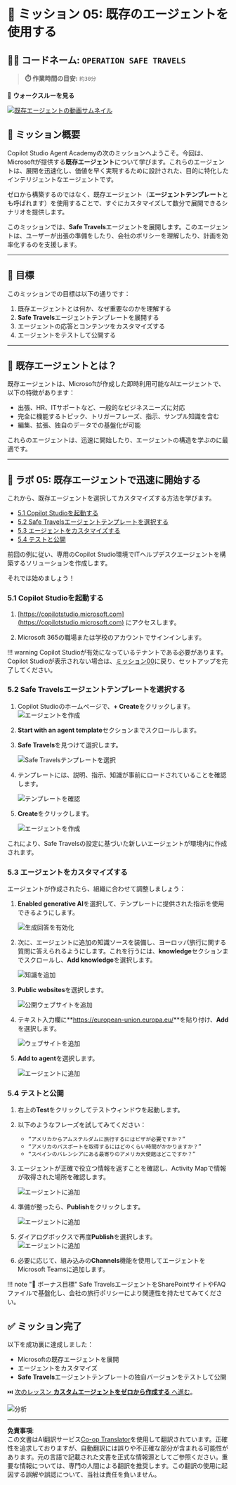 <!--
CO_OP_TRANSLATOR_METADATA:
{
  "original_hash": "8e2c64a7f9303e58329ec8bb468c80b4",
  "translation_date": "2025-10-18T02:43:26+00:00",
  "source_file": "docs/recruit/05-using-prebuilt-agents/README.md",
  "language_code": "ja"
}
-->
# 🧰 ミッション 05: 既存のエージェントを使用する  

## 🕵️‍♂️ コードネーム: `OPERATION SAFE TRAVELS`

> **⏱️ 作業時間の目安:** `約30分`

🎥 **ウォークスルーを見る**

[![既存エージェントの動画サムネイル](../../../../../translated_images/video-thumbnail.234ee62d2e4e837a7401776b5f092e5d5819f46a2e2859a92654b38f1381789f.ja.jpg)](https://www.youtube.com/watch?v=NmXsx8WjWuM "YouTubeでウォークスルーを見る")

## 🎯 ミッション概要

Copilot Studio Agent Academyの次のミッションへようこそ。今回は、Microsoftが提供する**既存エージェント**について学びます。これらのエージェントは、展開を迅速化し、価値を早く実現するために設計された、目的に特化したインテリジェントなエージェントです。

ゼロから構築するのではなく、既存エージェント（**エージェントテンプレート**とも呼ばれます）を使用することで、すぐにカスタマイズして数分で展開できるシナリオを提供します。

このミッションでは、**Safe Travels**エージェントを展開します。このエージェントは、ユーザーが出張の準備をしたり、会社のポリシーを理解したり、計画を効率化するのを支援します。

---

## 🧭 目標

このミッションでの目標は以下の通りです：

1. 既存エージェントとは何か、なぜ重要なのかを理解する  
1. **Safe Travels**エージェントテンプレートを展開する  
1. エージェントの応答とコンテンツをカスタマイズする  
1. エージェントをテストして公開する  

---

## 🧠 既存エージェントとは？

既存エージェントは、Microsoftが作成した即時利用可能なAIエージェントで、以下の特徴があります：

- 出張、HR、ITサポートなど、一般的なビジネスニーズに対応  
- 完全に機能するトピック、トリガーフレーズ、指示、サンプル知識を含む  
- 編集、拡張、独自のデータでの基盤化が可能  

これらのエージェントは、迅速に開始したり、エージェントの構造を学ぶのに最適です。

---

## 🧪 ラボ 05: 既存エージェントで迅速に開始する

これから、既存エージェントを選択してカスタマイズする方法を学びます。

- [5.1 Copilot Studioを起動する](../../../../../docs/recruit/05-using-prebuilt-agents)
- [5.2 Safe Travelsエージェントテンプレートを選択する](../../../../../docs/recruit/05-using-prebuilt-agents)
- [5.3 エージェントをカスタマイズする](../../../../../docs/recruit/05-using-prebuilt-agents)
- [5.4 テストと公開](../../../../../docs/recruit/05-using-prebuilt-agents)

前回の例に従い、専用のCopilot Studio環境でITヘルプデスクエージェントを構築するソリューションを作成します。

それでは始めましょう！

### 5.1 Copilot Studioを起動する

1. [https://copilotstudio.microsoft.com](https://copilotstudio.microsoft.com) にアクセスします。

1. Microsoft 365の職場または学校のアカウントでサインインします。

!!! warning
    Copilot Studioが有効になっているテナントである必要があります。Copilot Studioが表示されない場合は、[ミッション00](../00-course-setup/README.md)に戻り、セットアップを完了してください。

### 5.2 Safe Travelsエージェントテンプレートを選択する

1. Copilot Studioのホームページで、**+ Create**をクリックします。  
    ![エージェントを作成](../../../../../translated_images/create.ef22dd3e758823e9f17d69ef07c7db6fef8cbc00dd944ac65842bd3bd9f16efd.ja.png)

1. **Start with an agent template**セクションまでスクロールします。

1. **Safe Travels**を見つけて選択します。  

    ![Safe Travelsテンプレートを選択](../../../../../translated_images/choose_template.01c90e72076da7f14a9c93120dec6932b57a109a506823dd3b195d8f610afb07.ja.png)

1. テンプレートには、説明、指示、知識が事前にロードされていることを確認します。  

    ![テンプレートを確認](../../../../../translated_images/template-setup.0b2f5a8dd8c3e7e305d24461df3065a4ec435d3300df75287891830a9b91b974.ja.png)

1. **Create**をクリックします。  

    ![エージェントを作成](../../../../../translated_images/create-agent-setup.3383d353508b5e33593bd2961c1fbea29568a49868356844ab4cffdad584a655.ja.png)

これにより、Safe Travelsの設定に基づいた新しいエージェントが環境内に作成されます。

### 5.3 エージェントをカスタマイズする

エージェントが作成されたら、組織に合わせて調整しましょう：

1. **Enabled generative AI**を選択して、テンプレートに提供された指示を使用できるようにします。  

    ![生成回答を有効化](../../../../../translated_images/gen-answers.7e91d692123771a60b0b944956472a1323857f61ffa2c32231f12eeb9bec341c.ja.png)

1. 次に、エージェントに追加の知識ソースを装備し、ヨーロッパ旅行に関する質問に答えられるようにします。これを行うには、**knowledge**セクションまでスクロールし、**Add knowledge**を選択します。  

    ![知識を追加](../../../../../translated_images/knowledge.d85f70ad6cffe8700b2f33f76633c1c37ce45a960a33e42b3b48eca2759449b5.ja.png)

1. **Public websites**を選択します。  

    ![公開ウェブサイトを追加](../../../../../translated_images/public-website.cb547b2284c409058bbe7e0a46e503f2368911b0781eec530b9ae63cd174e0b9.ja.png)

1. テキスト入力欄に**<https://european-union.europa.eu/>**を貼り付け、**Add**を選択します。  

    ![ウェブサイトを追加](../../../../../translated_images/paste-add.bb80b0f0f9bcd47dfbf00ebcb0a5386fa892be795c2eee74a8348c0d2a6ab5ae.ja.png)

1. **Add to agent**を選択します。  

    ![エージェントに追加](../../../../../translated_images/add-to-agent.f139c87c5a79ddaa1eef244a93f76c6451c1374dbbf189c23ce24c49a65d6073.ja.png)

### 5.4 テストと公開

1. 右上の**Test**をクリックしてテストウィンドウを起動します。  

1. 以下のようなフレーズを試してみてください：

    - `“アメリカからアムステルダムに旅行するにはビザが必要ですか？”`
    - `“アメリカのパスポートを取得するにはどのくらい時間がかかりますか？”`
    - `“スペインのバレンシアにある最寄りのアメリカ大使館はどこですか？”`

1. エージェントが正確で役立つ情報を返すことを確認し、Activity Mapで情報が取得された場所を確認します。  

    ![エージェントに追加](../../../../../translated_images/response-passport.e91b05c561f49cf5edbbdc6d7a61fffdcc4ad3d413bd17b09cca3f521a578be8.ja.png)

1. 準備が整ったら、**Publish**をクリックします。  

    ![エージェントに追加](../../../../../translated_images/publish-1.0685cfdf10e365ee58a8d0160c5bab81aef8fa5fbd2eb65535d568f611532637.ja.png)

1. ダイアログボックスで再度**Publish**を選択します。  
    ![エージェントに追加](../../../../../translated_images/publish-2.9c3964d72347088eeaaf8c137921d5b67c9962bce0ad067f89e8999f75299aa2.ja.png)

1. 必要に応じて、組み込みの**Channels**機能を使用してエージェントをMicrosoft Teamsに追加します。

!!! note "🧳 ボーナス目標"
    Safe TravelsエージェントをSharePointサイトやFAQファイルで基盤化し、会社の旅行ポリシーにより関連性を持たせてみてください。

## ✅ ミッション完了

以下を成功裏に達成しました：

- Microsoftの既存エージェントを展開  
- エージェントをカスタマイズ  
- **Safe Travels**エージェントテンプレートの独自バージョンをテストして公開  

⏭️ [次のレッスン **カスタムエージェントをゼロから作成する** へ進む](../06-create-agent-from-conversation/README.md)。

<!-- markdownlint-disable-next-line MD033 -->
<img src="https://m365-visitor-stats.azurewebsites.net/agent-academy/recruit/05-using-prebuilt-agents" alt="分析" />

---

**免責事項**:  
この文書はAI翻訳サービス[Co-op Translator](https://github.com/Azure/co-op-translator)を使用して翻訳されています。正確性を追求しておりますが、自動翻訳には誤りや不正確な部分が含まれる可能性があります。元の言語で記載された文書を正式な情報源としてご参照ください。重要な情報については、専門の人間による翻訳を推奨します。この翻訳の使用に起因する誤解や誤認について、当社は責任を負いません。